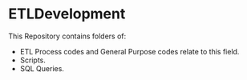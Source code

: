 # ETLDevelopment

This Repository contains folders of:  
* ETL Process codes and General Purpose codes relate to this field.
* Scripts.
* SQL Queries.
